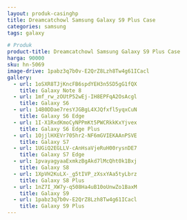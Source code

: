 ```yaml
---
layout: produk-casinghp
title: Dreamcatchowl Samsung Galaxy S9 Plus Case
categories: samsung
tags: galaxy

# Produk
product-title: Dreamcatchowl Samsung Galaxy S9 Plus Case
harga: 90000
sku: hn-5069
image-drive: 1pabz3q7b0v-E2QrZ8Lzh8Tw4g61ICacl
gallery:
  - url: 1oSXR8TJjKncFB6spdYEH3n5SD5gG1fQX
    title: Galaxy Note 8
  - url: 1mf_rw_zOUtP52wEj-IH8EPFqA2OsAcgl
    title: Galaxy S6
  - url: 14B0DDae7resYJGBgL4XJQfxfl5yqxCuN
    title: Galaxy S6 Edge
  - url: 1I-X1RxdKmoCyNPPmKt5PWCRkkKxYjvex
    title: Galaxy S6 Edge Plus
  - url: 1OjjlHXEVr705hr2-NF6mGVIEKAAnPSVE
    title: Galaxy S7
  - url: 1UGiQ2EGLLV-cAnHsaVjeRuH00rysnDE7
    title: Galaxy S7 Edge
  - url: 1pvayagyaaExmkzBgAkd7lMcQht0k1Bxj
    title: Galaxy S8
  - url: 1XpVH2KuLX-_g5tIVP_zXsxYAa5tyLbrz
    title: Galaxy S8 Plus
  - url: 1nZ7I_XW7y-q508Ha4uB10oUnwZo1BaxM
    title: Galaxy S9
  - url: 1pabz3q7b0v-E2QrZ8Lzh8Tw4g61ICacl
    title: Galaxy S9 Plus
---
```

